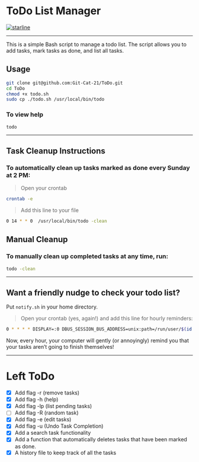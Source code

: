 # ToDo List Manager
[![starline](https://starlines.qoo.monster/assets/Git-Cat-21/ToDo)](https://github.com/Git-Cat-21/ToDo)

----

This is a simple Bash script to manage a todo list. The script allows you to add tasks, mark tasks as done, and list all tasks.

## Usage
```bash
git clone git@github.com:Git-Cat-21/ToDo.git
cd ToDo
chmod +x todo.sh
sudo cp ./todo.sh /usr/local/bin/todo
```

### To view help
```bash
todo
```

----

## Task Cleanup Instructions

### To automatically clean up tasks marked as done every Sunday at 2 PM:
> Open your crontab
```bash
crontab -e
```
> Add this line to your file
```bash
0 14 * * 0  /usr/local/bin/todo -clean
```
## Manual Cleanup

### To manually clean up completed tasks at any time, run: 
```bash
todo -clean
```

----

## Want a friendly nudge to check your todo list?

Put `notify.sh` in your home directory.

> Open your crontab (yes, again!) and add this line for hourly reminders:
```bash
0 * * * * DISPLAY=:0 DBUS_SESSION_BUS_ADDRESS=unix:path=/run/user/$(id -u)/bus ~/notify.sh
```
Now, every hour, your computer will gently (or annoyingly) remind you that your tasks aren’t going to finish themselves!

---

# Left ToDo
- [x] Add flag -r (remove tasks)
- [x] Add flag -h (help) 
- [x] Add flag -lp (list pending tasks)
- [ ] Add flag -R (random task)
- [x] Add flag -e (edit tasks)
- [x] Add flag -u (Undo Task Completion)
- [x] Add a search task functionality
- [x] Add a function that automatically deletes tasks that have been marked as done.
- [x] A history file to keep track of all the tasks
